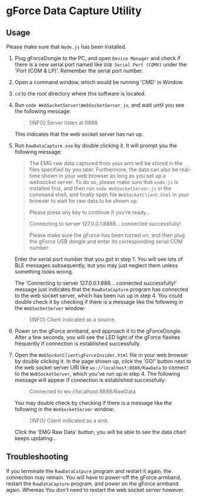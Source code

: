 # gForce Data Capture Utility

## Usage

Please make sure that `Node.js` has been installed.

1. Plug gForceDongle to the PC, and open `Device Manager` and check if there is
    a new serial port named like `USB Serial Port (COMX)` under the
    'Port (COM & LP)'. Remember the serial port number.

2. Open a command window, which would be running 'CMD' in Window.

3. `cd` to the root directory where this software is located.

4. Run `node WebSocketServer\WebSocketServer.js`, and wait until you see the
   following message:

   > [INFO] Server listen at 8888

   This indicates that the web socket server has run up.

5. Run `RawDataCapture.exe` by double clicking it. It will prompt you the
    following message:

   > The EMG raw data captured from your arm will be stored in the files specified by you later.
   > Furthermore, the data can also be real-time shown in your web browser as long as you set
   > up a websocket server. To do so, please make sure that `node.js` is installed first, and then
   > run `node WebSocketServer.js` in the command shell, and finally open file `WebSocketClient.html`
   > in your browser to wait for raw data to be shown up.
   >
   > Please press any key to continue if you're ready...
   >
   > Connecting to server 127.0.0.1:8888... connected successfully!
   >
   > Please make sure the gForce has been turned on, and then plug the gForce USB dongle
   > and enter its corresponding serial COM number:

   Enter the serial port number that you got in step 1. You will see lots of
   BLE messages subsequently, but you may just neglect them unless something looks
   wrong.

   The 'Connecting to server 127.0.0.1:888... connected successfully!' message
   just indicates that the `RawDataCapture` program has connected to the web
   socket server, which has been run up in step 4. You could double check it
   by checking if there is a message like the following in the `WebSocketServer`
   window:

   > [INFO] Client indicated as a source.

6. Power on the gForce armband, and approach it to the gForceDongle. After a
   few seconds, you will see the LED light of the gForce flashes frequently if
   connection is established successfully.

7. Open the `WebSocketClient\gForceInsider.html` file in your web browser by
   double clicking it. In the page shown up, click the 'GO!' button next to
   the web socket server URI like `ws://localhost:8888/RawData` to connect to
   the `WebSocketServer`, which you've run up in step 4. The following message
   will appear if connection is established successfully:

   > Connected to ws://localhost:8888/RawData

   You may double check by checking if there is a message like the following
   in the `WebSocketServer` window:

   > [INFO] Client indicated as a sink.

   Click the 'EMG Raw Data' button, you will be able to see the data chart
   keeps updating...

## Troubleshooting
If you terminate the `RawDataCatpure` program and restart it again, the
connection may remain. You will have to power-off the gForce armband, restart
the `RawDataCapture` program, and power on the gForce armband again. Whereas
You don't need to restart the web socket server however.
